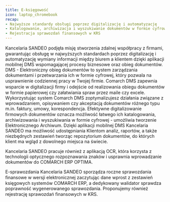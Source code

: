 ```yaml
---
title: E-księgowość
icon: laptop_chromebook
recap:
- Najwyższe standardy obsługi poprzez digitalizację i automatyzację
- Katalogowanie, archiwizacja i wyszukiwanie dokumentów w formie cyfrowej
- Rejestracja sprawozdań finansowych w KRS
---
```

Kancelaria SANDEO podjęła misję stworzenia zdalnej współpracy z ﬁrmami, gwarantując
obsługę w najwyższych standardach poprzez digitalizację i automatyzację wymiany informacji
między biurem a klientem dzięki aplikacji mobilnej DMS wspomagającej procesy biznesowe
oraz obieg dokumentów.
DMS - Elektroniczny obieg dokumentów to system zarządzania dokumentami i przetwarzania
ich w formie cyfrowej, który pozwala na usprawnienie codziennej pracy w Twojej ﬁrmie.
Comarch DMS zapewnia wsparcie w digitalizacji ﬁrmy i odejście od realizowania obiegu
dokumentów w formie papierowej czy załatwiania spraw przez maile czy excele.
Wykorzystując system Comarch DMS zoptymalizujesz działania związane z wprowadzaniem,
opisywaniem czy akceptacją dokumentów różnego typu m.in. faktury, umowy,
korespondencja.
Efektywne digitalizowanie ﬁrmowych dokumentów oznacza możliwość łatwego ich
katalogowania, archiwizowania i wyszukiwania w formie cyfrowej - umożliwia tworzenie
Elektronicznego Archiwum.
Dzięki aplikacji mobilnej DMS Kancelaria SANDEO ma możliwość udostępniania Klientom
analiz, raportów, a także niezbędnych zestawień tworząc repozytorium dokumentów, do
których klient ma wgląd z dowolnego miejsca na świecie.

Kancelaria SANDEO pracuje również z aplikacją OCR, która korzysta z technologii optycznego
rozpoznawania znaków i usprawnia wprowadzanie dokumentów do COMARCH ERP OPTIMA.

E-sprawozdania
Kancelaria SANDEO sporządza roczne sprawozdania ﬁnansowe w wersji elektronicznej
zaczytując dane wprost z zestawień księgowych systemów COMARCH ERP, a dedykowany
walidator sprawdza poprawność wygenerowanego sprawozdania. Proponujemy również
rejestrację sprawozdań ﬁnansowych w KRS.
